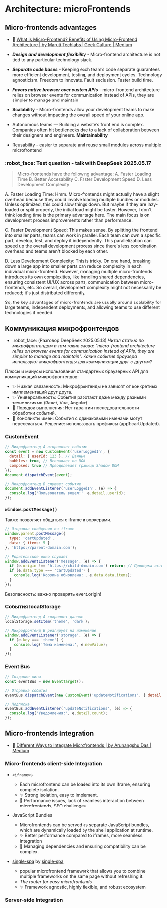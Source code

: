 # Architecture: microFrontends

## Micro-frontends advantages

- :newspaper: [What is Micro-Frontend? Benefits of Using Micro-Frontend Architecture | by Maruti Techlabs | Geek Culture | Medium](https://medium.com/geekculture/what-is-micro-frontend-benefits-of-using-micro-frontend-architecture-f6d667edb03d)

- ***Design and development flexibility*** - Micro-frontend architecture is not tied to any particular technology stack.

- ***Separate code bases*** - Keeping each team’s code separate guarantees more efficient development, testing, and deployment cycles. Technology agnosticism. Freedom to innovate. Fault seclusion. Faster build time.

- ***Favors native browser over custom APIs*** - micro-frontend architecture relies on browser events for communication instead of APIs, they are simpler to manage and maintain

- **Scalability** - Micro-frontends allow your development teams to make changes without impacting the overall speed of your online app.

- Autonomous teams — Building a website’s front end is complex. Companies often hit bottlenecks due to a lack of collaboration between their designers and engineers. **Maintainability**

- Reusability - easier to separate and reuse small modules across multiple microfrontend

### :robot_face: Test question - talk with DeepSeek 2025.05.17

> Micro-frontends have the following advantage:
> A. Faster Loading Time
> B. Better Accesability
> C. Faster Development Speed
> D. Less Development Complexity

A. Faster Loading Time: Hmm. Micro-frontends might actually have a slight overhead because they could involve loading multiple bundles or modules. Unless optimized, this could slow things down. But maybe if they are lazy-loaded or split properly, the initial load might be faster. However, I don't think loading time is the primary advantage here. The main focus is on development process improvements rather than performance.

C. Faster Development Speed: This makes sense. By splitting the frontend into smaller parts, teams can work in parallel. Each team can own a specific part, develop, test, and deploy it independently. This parallelization can speed up the overall development process since there's less coordination overhead and teams aren't blocked by each other.

D. Less Development Complexity: This is tricky. On one hand, breaking down a large app into smaller parts can reduce complexity in each individual micro-frontend. However, managing multiple micro-frontends introduces its own complexities, like handling shared dependencies, ensuring consistent UI/UX across parts, communication between micro-frontends, etc. So overall, development complexity might not necessarily be reduced; it's just distributed differently.

So, the key advantages of micro-frontends are usually around scalability for large teams, independent deployments, and allowing teams to use different technologies if needed.

## Коммуникация микрофронтендов

- :robot_face: (Разговор DeepSeek 2025.05.13) _Читал статью по микрофронтендам и там такие слова: "micro-frontend architecture relies on browser events for communication instead of APIs, they are simpler to manage and maintain". Какие события браузера используют микрофронтенды для коммуникации друг с другом?_

Плюсы и минусы использования стандартных браузерных API для коммуникаций микрофронтендов:
- :sparkles: Низкая связанность: Микрофронтенды не зависят от конкретных имплементаций друг друга.
- :sparkles: Универсальность: События работают даже между разными технологиями (React, Vue, Angular).
- :microbe: Порядок выполнения: Нет гарантии последовательности обработки событий.
- :microbe: Конфликты имен: События с одинаковыми именами могут пересекаться. Решение: использовать префиксы (app1:cartUpdated).

### CustomEvent
```js
// Микрофронтенд A отправляет событие
const event = new CustomEvent('userLoggedIn', {
  detail: { userId: 123 }, // Данные
  bubbles: true, // Всплывает по DOM
  composed: true // Преодолевает границы Shadow DOM
});
document.dispatchEvent(event);

// Микрофронтенд B слушает событие
document.addEventListener('userLoggedIn', (e) => {
  console.log('Пользователь вошел:', e.detail.userId);
});
```

### `window.postMessage()`

Также позволяет общаться с iframe и воркерами.

```js
// Отправка сообщения из iframe
window.parent.postMessage({
  type: 'cartUpdated',
  data: { items: 5 }
}, 'https://parent-domain.com');

// Родительское окно слушает
window.addEventListener('message', (e) => {
  if (e.origin !== 'https://child-domain.com') return; // Проверка источника
  if (e.data.type === 'cartUpdated') {
    console.log('Корзина обновлена:', e.data.data.items);
  }
});
```

Безопасность: важно проверять event.origin!

### События localStorage

```js
// Микрофронтенд A сохраняет данные
localStorage.setItem('theme', 'dark');

// Микрофронтенд B реагирует на изменение
window.addEventListener('storage', (e) => {
  if (e.key === 'theme') {
    console.log('Тема изменена:', e.newValue);
  }
});
```

### Event Bus

```js
// Создание шины
const eventBus = new EventTarget();

// Отправка события
eventBus.dispatchEvent(new CustomEvent('updateNotifications', { detail: { count: 3 } }));

// Подписка
eventBus.addEventListener('updateNotifications', (e) => {
  console.log('Уведомления:', e.detail.count);
});
```

## Micro-frontends Integration

- :newspaper: [Different Ways to Integrate Microfrontends | by Arunangshu Das | Medium](https://article.arunangshudas.com/different-ways-to-integrate-microfrontends-c1e5ae4e73cd)

### Micro-frontends client-side Integration

- `<iframe>`s
	- Each microfrontend can be loaded into its own iframe, ensuring complete isolation.
	- :sparkles: Strong isolation, easy to implement.
	- :microbe: Performance issues, lack of seamless interaction between microfrontends, SEO challenges.

- JavaScript Bundles
	- Microfrontends can be served as separate JavaScript bundles, which are dynamically loaded by the shell application at runtime.
	- :sparkles: Better performance compared to iframes, more seamless integration
	- :microbe: Managing dependencies and ensuring compatibility can be complex.

- [single-spa](https://github.com/single-spa/single-spa) by [single-spa](https://github.com/single-spa)
	- popular microfrontend framework that allows you to combine multiple frameworks on the same page without refreshing it.
	- _The router for easy microfrontends_
	- :sparkles: Framework agnostic, highly flexible, and robust ecosystem

### Server-side Integration

